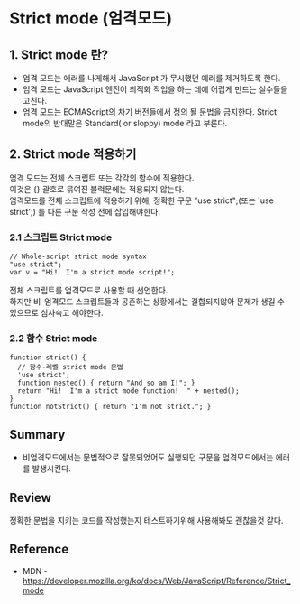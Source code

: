 # Strict mode (엄격모드)

## 1. Strict mode 란?
* 엄격 모드는 에러를 나게해서 JavaScript 가 무시했던 에러를 제거하도록 한다.
* 엄격 모드는 JavaScript 엔진이 최적화 작업을 하는 데에 어렵게 만드는 실수들을 고친다. 
* 엄격 모드는 ECMAScript의 차기 버전들에서 정의 될 문법을 금지한다. 
Strict mode의 반대말은 Standard( or sloppy) mode 라고 부른다.

## 2. Strict mode 적용하기
엄격 모드는 전체 스크립트 또는 각각의 함수에 적용한다. <br/>
이것은 {} 괄호로 묶여진 블럭문에는 적용되지 않는다. <br/>
엄격모드를 전체 스크립트에 적용하기 위해, 정확한 구문 "use strict";(또는 'use strict';) 를 다른 구문 작성 전에 삽입해야한다.

### 2.1 스크립트 Strict mode
```JS
// Whole-script strict mode syntax
"use strict";
var v = "Hi!  I'm a strict mode script!";
```
전체 스크립트를 엄격모드로 사용할 때 선언한다.<br/>
하지만 비-엄격모드 스크립트들과 공존하는 상황에서는 결합되지않아 문제가 생길 수 있으므로 심사숙고 해야한다.

### 2.2 함수 Strict mode
```JS
function strict() {
  // 함수-레벨 strict mode 문법
  'use strict';
  function nested() { return "And so am I!"; }
  return "Hi!  I'm a strict mode function!  " + nested();
}
function notStrict() { return "I'm not strict."; }
```

## Summary
* 비엄격모드에서는 문법적으로 잘못되었어도 실행되던 구문을 엄격모드에서는 에러를 발생시킨다.

## Review
정확한 문법을 지키는 코드를 작성했는지 테스트하기위해 사용해봐도 괜찮을것 같다.

## Reference
* MDN - https://developer.mozilla.org/ko/docs/Web/JavaScript/Reference/Strict_mode
